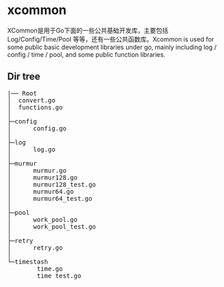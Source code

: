 # xcommon
XCommon是用于Go下面的一些公共基础开发库，主要包括 Log/Config/Time/Pool 等等，还有一些公共函数库。Xcommon is used for some public basic development libraries under go, mainly including log / config / time / pool, and some public function libraries.

## Dir tree
<pre>
|── Root
│  convert.go
│  functions.go
│
├─config
│      config.go
│
├─log
│      log.go
│
├─murmur
│      murmur.go
│      murmur128.go
│      murmur128_test.go
│      murmur64.go
│      murmur64_test.go
│
├─pool
│      work_pool.go
│      work_pool_test.go
│
├─retry
│      retry.go
│
└─timestash
        time.go
        time_test.go
</pre>
